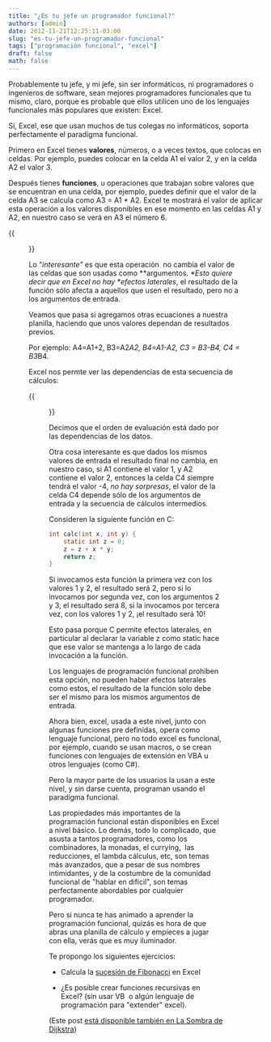 ```yaml
---
title: "¿Es tu jefe un programador funcional?"
authors: [admin]
date: 2012-11-21T12:25:11-03:00
slug: "es-tu-jefe-un-programador-funcional"
tags: ["programación funcional", "excel"]
draft: false
math: false
---
```


Probablemente tu jefe, y mi jefe, sin ser informáticos, ni programadores
o ingenieros de software, sean mejores programadores funcionales que tu
mismo, claro, porque es probable que ellos utilicen uno de los lenguajes
funcionales más populares que existen: Excel.

Sí, Excel, ese que usan muchos de tus colegas no informáticos, soporta
perfectamente el paradigma funcional.

Primero en Excel tienes **valores**, números, o a veces textos, que
colocas en celdas. Por ejemplo, puedes colocar en la celda A1 el valor
2, y en la celda A2 el valor 3.

Después tienes **funciones**, u operaciones que trabajan sobre valores
que se encuentran en una celda, por ejemplo, puedes definir que el valor
de la celda A3 se calcula como A3 = A1 \* A2. Excel te mostrará el valor
de aplicar esta operación a los valores disponibles en ese momento en
las celdas A1 y A2, en nuestro caso se verá en A3 el número 6.

{{<figure caption="Definiendo el valor de una celda en función de otras dos" src="Captura-de-pantalla-2012-11-21-a-las-20.54.00.png">}}

Lo \"*interesante\"* es que esta operación  no cambia el valor de las
celdas que son usadas como **argumentos. *\*Esto quiere decir que en
Excel no hay \**efectos laterales**, el resultado de la función sólo
afecta a aquellos que usen el resultado, pero no a los argumentos de
entrada.

Veamos que pasa si agregamos otras ecuaciones a nuestra planilla,
haciendo que unos valores dependan de resultados previos.

Por ejemplo: A4=A1+2, B3=A2*A2, B4=A1-A2, C3 = B3-B4, C4 = B3*B4.

Excel nos permte ver las dependencias de esta secuencia de cálculos:

{{<figure caption="Dependencias entre las celdas" src="Captura-de-pantalla-2012-11-21-a-las-21.03.11.png">}}


Decimos que el orden de evaluación está dado por las dependencias de los
datos.

Otra cosa interesante es que dados los mismos valores de entrada el
resultado final no cambia, en nuestro caso, si A1 contiene el valor 1, y
A2 contiene el valor 2, entonces la celda C4 siempre tendrá el valor -4,
*no hay sorpresas*, el valor de la celda C4 depende sólo de los
argumentos de entrada y la secuencia de cálculos intermedios.

Consideren la siguiente función en C:

```c
int calc(int x, int y) { 
    static int z = 0;
    z = z + x * y;
    return z;
}
```

Si invocamos esta función la primera vez con los valores 1 y 2, el
resultado será 2, pero si lo invocamos por segunda vez, con los
argumentos 2 y 3, el resultado será 8, si la invocamos por tercera vez,
con los valores 1 y 2, ¡el resultado será 10!

Esto pasa porque C permite efectos laterales, en particular al declarar
la variable z como static hace que ese valor se mantenga a lo largo de
cada invocación a la función.

Los lenguajes de programación funcional prohiben esta opción, no pueden
haber efectos laterales como estos, el resultado de la función solo debe
ser el mismo para los mismos argumentos de entrada.

Ahora bien, excel, usada a este nivel, junto con algunas funciones pre
definidas, opera como lenguaje funcional, pero no todo excel es
funcional, por ejemplo, cuando se usan macros, o se crean funciones con
lenguajes de extensión en VBA u otros lenguajes (como C\#).

Pero la mayor parte de los usuarios la usan a este nivel, y sin darse
cuenta, programan usando el paradigma funcional.

Las propiedades más importantes de la programación funcional están
disponibles en Excel a nivel básico. Lo demás, todo lo complicado, que
asusta a tantos programadores, como los combinadores, la monadas, el
currying,  las reducciones, el lambda cálculus, etc, son temas más
avanzados, que a pesar de sus nombres intimidantes, y de la costumbre de
la comunidad funcional de \"hablar en difícil\", son temas perfectamente
abordables por cualquier programador.

Pero si nunca te has animado a aprender la programación funcional,
quizás es hora de que abras una planilla de cálculo y empieces a jugar
con ella, verás que es muy iluminador.

Te propongo los siguientes ejercicios:

-   Calcula la [sucesión de
    Fibonacci](http://es.wikipedia.org/wiki/Sucesi%C3%B3n_de_Fibonacci)
    en Excel

-   ¿Es posible crear funciones recursivas en Excel? (sin usar VB  o
    algún lenguaje de programación para \"extender\" excel).

(Este post [está disponible también en La Sombra de
Dijkstra](https://www.programando.org/blog/2012/11/22/tu-jefe-es-un-programador-funcional.html))
